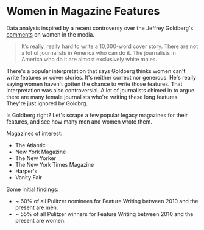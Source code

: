 # Women in Magazine Features

Data analysis inspired by a recent controversy over the Jeffrey Goldberg's [comments](https://www.niemanlab.org/2019/06/promoting-based-on-potential-how-the-atlantic-is-putting-a-lot-more-women-in-charge/) on women in the media.

> It’s really, really hard to write a 10,000-word cover story. There are not a lot of journalists in America who can do it. The journalists in America who do it are almost exclusively white males.


There's a popular interpretation that says Goldberg thinks women can't write features or cover stories. It's neither correct nor generous. He's really saying women haven't gotten the chance to write those features. That interpretation was also controversial. A lot of journalists chimed in to argue there are many female journalists who're writing these long features. They're just ignored by Goldbrg.

Is Goldberg right? Let's scrape a few popular legacy magazines for their features, and see how many men and women wrote them.

Magazines of interest:

- The Atlantic
- New York Magazine
- The New Yorker
- The New York Times Magazine
- Harper's
- Vanity Fair

Some initial findings:

- ~ 60% of all Pulitzer nominees for Feature Writing between 2010 and the present are men.
- ~ 55% of all Pulitzer winners for Feature Writing between 2010 and the present are women.